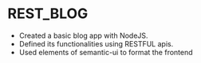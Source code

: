 # REST_BLOG
  - Created a basic blog app with NodeJS.
  - Defined its functionalities using RESTFUL apis.
  - Used elements of semantic-ui to format the frontend
